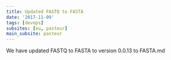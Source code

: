 ```yaml
---
title: Updated FASTQ to FASTA
date: '2017-11-09'
tags: [devops]
subsites: [eu, pasteur]
main_subsite: pasteur
---
```


We have updated FASTQ to FASTA to  version 0.0.13 to FASTA.md

